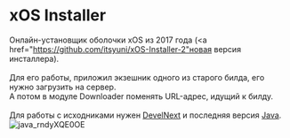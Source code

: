 # xOS Installer
Онлайн-установщик оболочки xOS из 2017 года (<a href="https://github.com/itsyuni/xOS-Installer-2"новая версия инсталлера</a>).<br><br>
Для его работы, приложил экзешник одного из старого билда, его нужно загрузить на сервер.<br>
А потом в модуле <im>Downloader</im> поменять URL-адрес, идущий к билду.<br><br>
Для работы с исходниками нужен <a href="http://develnext.org/ru/">DevelNext</a> и последняя версия <a href="https://java.com/ru/download/">Java</a>.
![java_rndyXQE0OE](https://user-images.githubusercontent.com/24845145/125664642-3c8d8668-0277-4622-9c64-045f4e4e0ea7.png)

